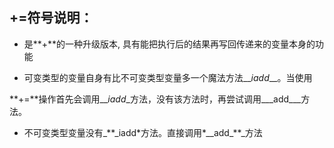 ## **+=符号说明：**

* 是**+**的一种升级版本, 具有能把执行后的结果再写回传递来的变量本身的功能

* 可变类型的变量自身有比不可变类型变量多一个魔法方法\_\__iadd_\_\_。当使用

**+=**操作首先会调用\_\__iadd_\_方法，没有该方法时，再尝试调用\_\__add\_\__方法。

* 不可变类型变量没有_\*\*\_iadd\*方法。直接调用\*_\_add\_\*\*\_方法



